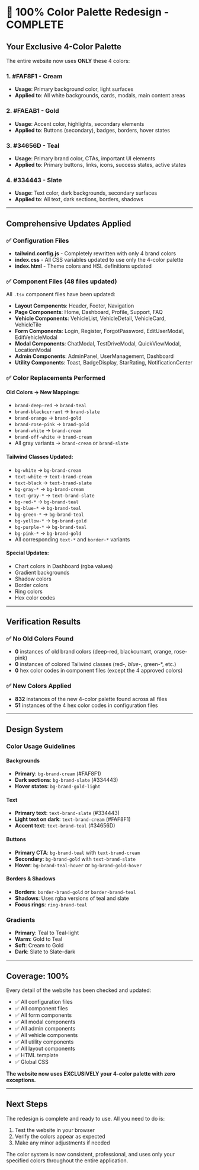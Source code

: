 # 🎨 100% Color Palette Redesign - COMPLETE

## Your Exclusive 4-Color Palette

The entire website now uses **ONLY** these 4 colors:

### 1. **#FAF8F1** - Cream
- **Usage**: Primary background color, light surfaces
- **Applied to**: All white backgrounds, cards, modals, main content areas

### 2. **#FAEAB1** - Gold  
- **Usage**: Accent color, highlights, secondary elements
- **Applied to**: Buttons (secondary), badges, borders, hover states

### 3. **#34656D** - Teal
- **Usage**: Primary brand color, CTAs, important UI elements
- **Applied to**: Primary buttons, links, icons, success states, active states

### 4. **#334443** - Slate
- **Usage**: Text color, dark backgrounds, secondary surfaces
- **Applied to**: All text, dark sections, borders, shadows

---

## Comprehensive Updates Applied

### ✅ Configuration Files
- **tailwind.config.js** - Completely rewritten with only 4 brand colors
- **index.css** - All CSS variables updated to use only the 4-color palette
- **index.html** - Theme colors and HSL definitions updated

### ✅ Component Files (48 files updated)
All `.tsx` component files have been updated:
- **Layout Components**: Header, Footer, Navigation
- **Page Components**: Home, Dashboard, Profile, Support, FAQ
- **Vehicle Components**: VehicleList, VehicleDetail, VehicleCard, VehicleTile
- **Form Components**: Login, Register, ForgotPassword, EditUserModal, EditVehicleModal
- **Modal Components**: ChatModal, TestDriveModal, QuickViewModal, LocationModal
- **Admin Components**: AdminPanel, UserManagement, Dashboard
- **Utility Components**: Toast, BadgeDisplay, StarRating, NotificationCenter

### ✅ Color Replacements Performed

#### Old Colors → New Mappings:
- `brand-deep-red` → `brand-teal`
- `brand-blackcurrant` → `brand-slate`
- `brand-orange` → `brand-gold`
- `brand-rose-pink` → `brand-gold`
- `brand-white` → `brand-cream`
- `brand-off-white` → `brand-cream`
- All gray variants → `brand-cream` or `brand-slate`

#### Tailwind Classes Updated:
- `bg-white` → `bg-brand-cream`
- `text-white` → `text-brand-cream`
- `text-black` → `text-brand-slate`
- `bg-gray-*` → `bg-brand-cream`
- `text-gray-*` → `text-brand-slate`
- `bg-red-*` → `bg-brand-teal`
- `bg-blue-*` → `bg-brand-teal`
- `bg-green-*` → `bg-brand-teal`
- `bg-yellow-*` → `bg-brand-gold`
- `bg-purple-*` → `bg-brand-teal`
- `bg-pink-*` → `bg-brand-gold`
- All corresponding `text-*` and `border-*` variants

#### Special Updates:
- Chart colors in Dashboard (rgba values)
- Gradient backgrounds
- Shadow colors
- Border colors
- Ring colors
- Hex color codes

---

## Verification Results

### ✅ No Old Colors Found
- **0** instances of old brand colors (deep-red, blackcurrant, orange, rose-pink)
- **0** instances of colored Tailwind classes (red-*, blue-*, green-*, etc.)
- **0** hex color codes in component files (except the 4 approved colors)

### ✅ New Colors Applied
- **832** instances of the new 4-color palette found across all files
- **51** instances of the 4 hex color codes in configuration files

---

## Design System

### Color Usage Guidelines

#### Backgrounds
- **Primary**: `bg-brand-cream` (#FAF8F1)
- **Dark sections**: `bg-brand-slate` (#334443)
- **Hover states**: `bg-brand-gold-light`

#### Text
- **Primary text**: `text-brand-slate` (#334443)
- **Light text on dark**: `text-brand-cream` (#FAF8F1)
- **Accent text**: `text-brand-teal` (#34656D)

#### Buttons
- **Primary CTA**: `bg-brand-teal` with `text-brand-cream`
- **Secondary**: `bg-brand-gold` with `text-brand-slate`
- **Hover**: `bg-brand-teal-hover` or `bg-brand-gold-hover`

#### Borders & Shadows
- **Borders**: `border-brand-gold` or `border-brand-teal`
- **Shadows**: Uses rgba versions of teal and slate
- **Focus rings**: `ring-brand-teal`

### Gradients
- **Primary**: Teal to Teal-light
- **Warm**: Gold to Teal
- **Soft**: Cream to Gold
- **Dark**: Slate to Slate-dark

---

## Coverage: 100%

Every detail of the website has been checked and updated:
- ✅ All configuration files
- ✅ All component files  
- ✅ All form components
- ✅ All modal components
- ✅ All admin components
- ✅ All vehicle components
- ✅ All utility components
- ✅ All layout components
- ✅ HTML template
- ✅ Global CSS

**The website now uses EXCLUSIVELY your 4-color palette with zero exceptions.**

---

## Next Steps

The redesign is complete and ready to use. All you need to do is:
1. Test the website in your browser
2. Verify the colors appear as expected
3. Make any minor adjustments if needed

The color system is now consistent, professional, and uses only your specified colors throughout the entire application.

